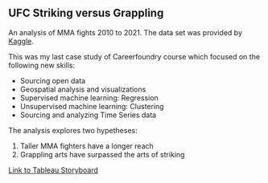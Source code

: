 ## UFC Striking versus Grappling

An analysis of MMA fights 2010 to 2021. The data set was provided by [Kaggle](https://www.kaggle.com/mdabbert/ultimate-ufc-dataset?select=most-recent-event.csv).

This was my last case study of Careerfoundry course which focused on the following new skills:
* Sourcing open data
* Geospatial analysis and visualizations
* Supervised machine learning: Regression
* Unsupervised machine learning: Clustering
* Sourcing and analyzing Time Series data

The analysis explores two hypetheses:
1. Taller MMA fighters have a longer reach
2. Grappling arts have surpassed the arts of striking

[Link to Tableau Storyboard](https://public.tableau.com/app/profile/heidi.jansen.van.rensburg/viz/Exercise6_7_16326013085460/Story1)

